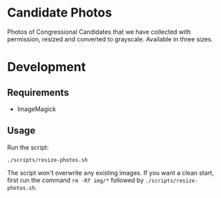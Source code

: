 # Candidate Photos

Photos of Congressional Candidates that we have collected with permission,
resized and converted to grayscale. Available in three sizes.

# Development

## Requirements

* ImageMagick

## Usage

Run the script:

    ./scripts/resize-photos.sh

The script won't overwrite any existing images. If you want a clean start, first
run the command `rm -Rf img/*` followed by `./scripts/resize-photos.sh`.

